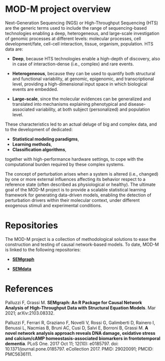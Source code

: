 # MOD-M project overview
Next-Generation Sequencing (NGS) or High-Throughput Sequencing (HTS) are the generic terms used to include the range of sequencing-based technologies enabling a deep, heterogeneous, and large-scale investigation of genomic processes at different levels: molecular processes, cell development/fate, cell-cell interaction, tissue, organism, population.
HTS data are:

- **Deep**, because HTS technologies enable a high-depth of discovery, also in case of interaction-dense (i.e., complex) and rare events.

- **Heterogeneous**, because they can be used to quantify both structural and functional variability, at genomic, epigenomic, and transcriptional level, providing a high-dimensional input space in which biological events are embedded.

- **Large-scale**, since the molecular evidences can be generalized and translated into mechanisms explaining phenotypical and disease-associated variability, at both subject (personalized) and population level.

These characteristics led to an actual deluge of big and complex data, and to the development of dedicated:
- **Statistical modeling paradigms**,
- **Learning methods**,
- **Classification algorithms**,

together with high-performance hardware settings, to cope with the computational burden required by these complex systems.

The concept of perturbation arises when a system is altered (i.e., changed) by one or more external influences affecting its behavior respect to a reference state (often described as physiological or healthy). The ultimate goal of the MOD-M project is to provide a scalable statistical learning framework for generating data-driven models, enabling the detection of perturbation drivers within their molecular context, under different exogenous stimuli and experimental conditions.

# Repositories
The MOD-M project is a collection of methodological solutions to ease the construction and testing of causal network-based models. To date, MOD-M is linked to the following repositories:

- [**SEMgraph**](https://github.com/fernandoPalluzzi/SEMgraph)

- [**SEMdata**](https://github.com/fernandoPalluzzi/SEMdata)

# References

Palluzzi F, Grassi M. **SEMgraph: An R Package for Causal Network Analysis of High-Throughput Data with Structural Equation Models**. Mar 2021; arXiv:2103.08332.

Palluzzi F, Ferrari R, Graziano F, Novelli V, Rossi G, Galimberti D, Rainero I, Benussi L, Nacmias B, Bruni AC, Cusi D, Salvi E, Borroni B, Grassi M. **A novel network analysis approach reveals DNA damage, oxidative stress and calcium/cAMP homeostasis-associated biomarkers in frontotemporal dementia**. PLoS One. 2017 Oct 11; 12(10): e0185797. doi: 10.1371/journal.pone.0185797. eCollection 2017. PMID: 29020091; PMCID: PMC5636111.
